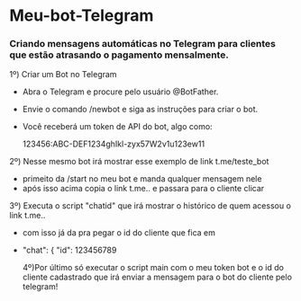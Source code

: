 # Meu-bot-Telegram

###  Criando mensagens automáticas no Telegram para clientes que estão atrasando o pagamento mensalmente.

1º) Criar um Bot no Telegram
- Abra o Telegram e procure pelo usuário @BotFather.
- Envie o comando /newbot e siga as instruções para criar o bot.
- Você receberá um token de API do bot, algo como:
  
  123456:ABC-DEF1234ghIkl-zyx57W2v1u123ew11

2º) Nesse mesmo bot irá mostrar esse exemplo de link  t.me/teste_bot 
- primeito da /start no meu bot e manda qualquer mensagem nele
- após isso acima copia o link t.me.. e passara para o cliente clicar

3º) Executa o script "chatid" que irá mostrar o histórico de quem acessou o link t.me..
- com isso já da pra pegar o id do cliente que fica em
- "chat": {
          "id": 123456789

  4º)Por último só executar o script main com o meu token bot e o id do cliente cadastrado que irá enviar a mensagem
  para o bot do cliente pelo telegram!
